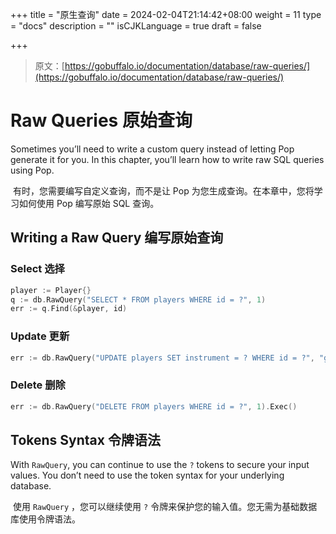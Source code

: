 +++
title = "原生查询"
date = 2024-02-04T21:14:42+08:00
weight = 11
type = "docs"
description = ""
isCJKLanguage = true
draft = false

+++

> 原文：[https://gobuffalo.io/documentation/database/raw-queries/](https://gobuffalo.io/documentation/database/raw-queries/)

# Raw Queries 原始查询 

Sometimes you’ll need to write a custom query instead of letting Pop generate it for you. In this chapter, you’ll learn how to write raw SQL queries using Pop.

​	有时，您需要编写自定义查询，而不是让 Pop 为您生成查询。在本章中，您将学习如何使用 Pop 编写原始 SQL 查询。

## Writing a Raw Query 编写原始查询 

### Select 选择 

```go
player := Player{}
q := db.RawQuery("SELECT * FROM players WHERE id = ?", 1)
err := q.Find(&player, id)
```

### Update 更新 

```go
err := db.RawQuery("UPDATE players SET instrument = ? WHERE id = ?", "guitar", 1).Exec()
```

### Delete 删除 

```go
err := db.RawQuery("DELETE FROM players WHERE id = ?", 1).Exec()
```

## Tokens Syntax 令牌语法 

With `RawQuery`, you can continue to use the `?` tokens to secure your input values. You don’t need to use the token syntax for your underlying database.

​	使用 `RawQuery` ，您可以继续使用 `?` 令牌来保护您的输入值。您无需为基础数据库使用令牌语法。
